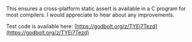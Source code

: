 This ensures a cross-platform static assert is available in a C program for
most compilers. I would appreciate to hear about any improvements.

Test code is available here: [https://godbolt.org/z/TYEj7Tezd](https://godbolt.org/z/TYEj7Tezd)
